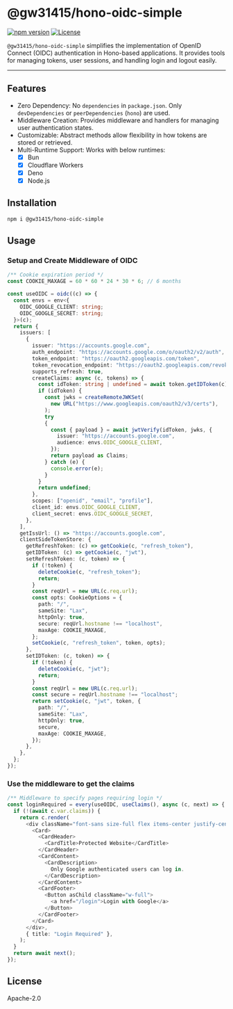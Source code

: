 # @gw31415/hono-oidc-simple
[![npm version](https://badge.fury.io/js/@gw31415%2Fhono-oidc-simple.svg?icon=si%3Anpm)](https://badge.fury.io/js/@gw31415%2Fhono-oidc-simple)
[![License](https://img.shields.io/badge/License-Apache_2.0-blue.svg)](https://opensource.org/licenses/Apache-2.0)

`@gw31415/hono-oidc-simple` simplifies the implementation of OpenID Connect
(OIDC) authentication in Hono-based applications. It provides tools for managing
tokens, user sessions, and handling login and logout easily.

---

## Features

- Zero Dependency: No `dependencies` in `package.json`. Only `devDependencies` or
  `peerDependencies` (`hono`) are used.
- Middleware Creation: Provides middleware and handlers for managing user
  authentication states.
- Customizable: Abstract methods allow flexibility in how tokens are stored or
  retrieved.
- Multi-Runtime Support: Works with below runtimes:
  - [x] Bun
  - [x] Cloudflare Workers
  - [x] Deno
  - [x] Node.js

## Installation

```bash
npm i @gw31415/hono-oidc-simple
```

## Usage


### Setup and Create Middleware of OIDC

```ts
/** Cookie expiration period */
const COOKIE_MAXAGE = 60 * 60 * 24 * 30 * 6; // 6 months

const useOIDC = oidc((c) => {
  const envs = env<{
    OIDC_GOOGLE_CLIENT: string;
    OIDC_GOOGLE_SECRET: string;
  }>(c);
  return {
    issuers: [
      {
        issuer: "https://accounts.google.com",
        auth_endpoint: "https://accounts.google.com/o/oauth2/v2/auth",
        token_endpoint: "https://oauth2.googleapis.com/token",
        token_revocation_endpoint: "https://oauth2.googleapis.com/revoke",
        supports_refresh: true,
        createClaims: async (c, tokens) => {
          const idToken: string | undefined = await token.getIDToken(c);
          if (idToken) {
            const jwks = createRemoteJWKSet(
              new URL("https://www.googleapis.com/oauth2/v3/certs"),
            );
            try
            {
              const { payload } = await jwtVerify(idToken, jwks, {
                issuer: "https://accounts.google.com",
                audience: envs.OIDC_GOOGLE_CLIENT,
              });
              return payload as Claims;
            } catch (e) {
              console.error(e);
            }
          }
          return undefined;
        },
        scopes: ["openid", "email", "profile"],
        client_id: envs.OIDC_GOOGLE_CLIENT,
        client_secret: envs.OIDC_GOOGLE_SECRET,
      },
    ],
    getIssUrl: () => "https://accounts.google.com",
    clientSideTokenStore: {
      getRefreshToken: (c) => getCookie(c, "refresh_token"),
      getIDToken: (c) => getCookie(c, "jwt"),
      setRefreshToken: (c, token) => {
        if (!token) {
          deleteCookie(c, "refresh_token");
          return;
        }
        const reqUrl = new URL(c.req.url);
        const opts: CookieOptions = {
          path: "/",
          sameSite: "Lax",
          httpOnly: true,
          secure: reqUrl.hostname !== "localhost",
          maxAge: COOKIE_MAXAGE,
        };
        setCookie(c, "refresh_token", token, opts);
      },
      setIDToken: (c, token) => {
        if (!token) {
          deleteCookie(c, "jwt");
          return;
        }
        const reqUrl = new URL(c.req.url);
        const secure = reqUrl.hostname !== "localhost";
        return setCookie(c, "jwt", token, {
          path: "/",
          sameSite: "Lax",
          httpOnly: true,
          secure,
          maxAge: COOKIE_MAXAGE,
        });
      },
    },
  };
});
```

### Use the middleware to get the claims

```ts
/** Middleware to specify pages requiring login */
const loginRequired = every(useOIDC, useClaims(), async (c, next) => {
  if (!(await c.var.claims)) {
    return c.render(
      <div className="font-sans size-full flex items-center justify-center">
        <Card>
          <CardHeader>
            <CardTitle>Protected Website</CardTitle>
          </CardHeader>
          <CardContent>
            <CardDescription>
              Only Google authenticated users can log in.
            </CardDescription>
          </CardContent>
          <CardFooter>
            <Button asChild className="w-full">
              <a href="/login">Login with Google</a>
            </Button>
          </CardFooter>
        </Card>
      </div>,
      { title: "Login Required" },
    );
  }
  return await next();
});
```

## License

Apache-2.0
